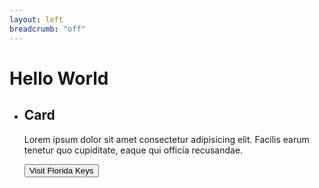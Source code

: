 ```yaml
---
layout: left
breadcrumb: "off"
---
```

<h1>Hello World</h1>

<ul class="usa-card-group">
  <li class="usa-card desktop:grid-col-4">
    <div class="usa-card__container">
      <div class="usa-card__header">
        <h2 class="usa-card__heading">Card</h2>
      </div>
      <div class="usa-card__body">
        <p>
          Lorem ipsum dolor sit amet consectetur adipisicing elit. Facilis earum
          tenetur quo cupiditate, eaque qui officia recusandae.
        </p>
      </div>
      <div class="usa-card__footer">
        <button type="button" class="usa-button">Visit Florida Keys</button>
      </div>
    </div>
  </li>
</ul>
